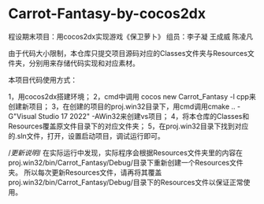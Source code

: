 # Carrot-Fantasy-by-cocos2dx
程设期末项目：用cocos2dx实现游戏《保卫萝卜》
组员：李子凝 王成威 陈凌凡


由于代码大小限制，本仓库只提交项目源码对应的Classes文件夹与Resources文件夹，分别用来存储代码实现和对应素材。

本项目代码使用方式：

1，用cocos2dx搭建环境；
2，cmd中调用 cocos new Carrot_Fantasy -l cpp来创建新项目；
3，在创建的项目的proj.win32目录下，用cmd调用cmake .. -G"Visual Studio 17 2022" -AWin32来创建vs项目；
4，将本仓库的Classes和Resources覆盖原文件目录下的对应文件夹；
5，在proj.win32目录下找到对应的.sln文件，打开，设置启动项目，调试运行即可。


/*更新说明*/
在实际运行中发现，实际程序会根据Resources文件夹里的内容在proj.win32/bin/Carrot_Fantasy/Debug/目录下重新创建一个Resources文件夹。
所以每次更新Resources文件，请再将其覆盖proj.win32/bin/Carrot_Fantasy/Debug/目录下的Resources文件以保证正常使用。
